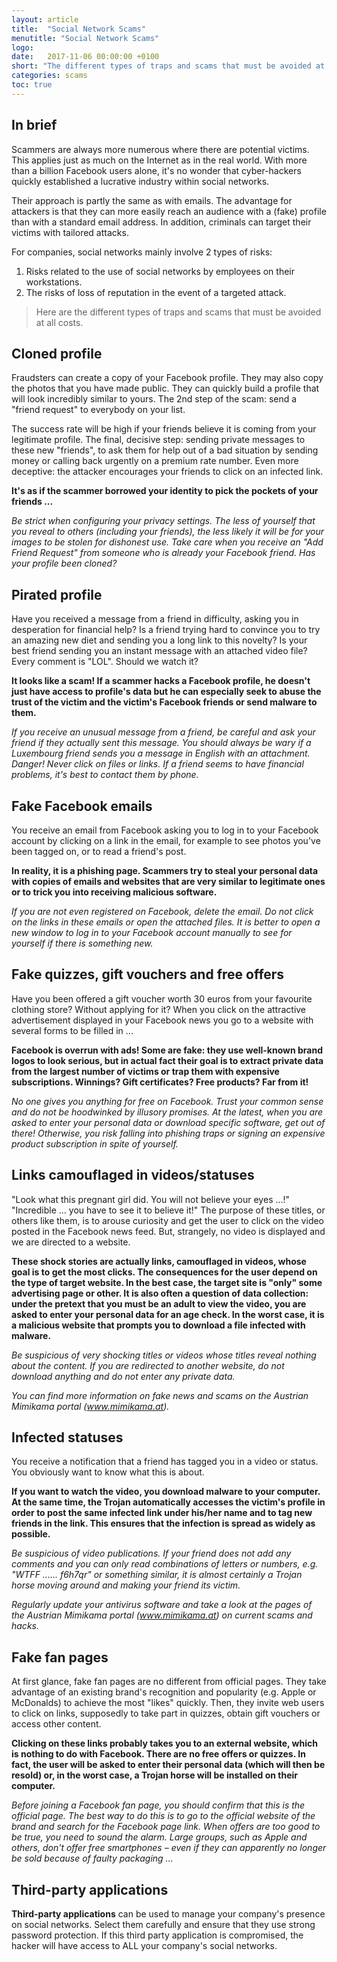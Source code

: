 ```yaml
---
layout: article
title:  "Social Network Scams"
menutitle: "Social Network Scams"
logo:
date:   2017-11-06 00:00:00 +0100
short: "The different types of traps and scams that must be avoided at all costs"
categories: scams
toc: true
---
```

## In brief

Scammers are always more numerous where there are potential victims. This applies just as much on the Internet as in the real world. With more than a billion Facebook users alone, it's no wonder that cyber-hackers quickly established a lucrative industry within social networks.

Their approach is partly the same as with emails. The advantage for attackers is that they can more easily reach an audience with a (fake) profile than with a standard email address. In addition, criminals can target their victims with tailored attacks.

For companies, social networks mainly involve 2 types of risks:

1. Risks related to the use of social networks by employees on their workstations.
2. The risks of loss of reputation in the event of a targeted attack.

> Here are the different types of traps and scams that must be avoided at all costs.

## Cloned profile
Fraudsters can create a copy of your Facebook profile. They may also copy the photos that you have made public. They can quickly build a profile that will look incredibly similar to yours. The 2nd step of the scam: send a "friend request" to everybody on your list.

The success rate will be high if your friends believe it is coming from your legitimate profile. The final, decisive step: sending private messages to these new "friends", to ask them for help out of a bad situation by sending money or calling back urgently on a premium rate number. Even more deceptive: the attacker encourages your friends to click on an infected link.

**It's as if the scammer borrowed your identity to pick the pockets of your friends ...**

*Be strict when configuring your privacy settings. The less of yourself that you reveal to others (including your friends), the less likely it will be for your images to be stolen for dishonest use. Take care when you receive an "Add Friend Request" from someone who is already your Facebook friend. Has your profile been cloned?*

## Pirated profile
Have you received a message from a friend in difficulty, asking you in desperation for financial help? Is a friend trying hard to convince you to try an amazing new diet and sending you a long link to this novelty? Is your best friend sending you an instant message with an attached video file? Every comment is "LOL". Should we watch it?

**It looks like a scam! If a scammer hacks a Facebook profile, he doesn't just have access to profile's data but he can especially seek to abuse the trust of the victim and the victim's Facebook friends or send malware to them.**

*If you receive an unusual message from a friend, be careful and ask your friend if they actually sent this message. You should always be wary if a Luxembourg friend sends you a message in English with an attachment. Danger! Never click on files or links. If a friend seems to have financial problems, it's best to contact them by phone.*

## Fake Facebook emails
You receive an email from Facebook asking you to log in to your Facebook account by clicking on a link in the email, for example to see photos you've been tagged on, or to read a friend's post.

**In reality, it is a phishing page. Scammers try to steal your personal data with copies of emails and websites that are very similar to legitimate ones or to trick you into receiving malicious software.**

*If you are not even registered on Facebook, delete the email. Do not click on the links in these emails or open the attached files. It is better to open a new window to log in to your Facebook account manually to see for yourself if there is something new.*

## Fake quizzes, gift vouchers and free offers

Have you been offered a gift voucher worth 30 euros from your favourite clothing store? Without applying for it? When you click on the attractive advertisement displayed in your Facebook news you go to a website with several forms to be filled in ...

**Facebook is overrun with ads! Some are fake: they use well-known brand logos to look serious, but in actual fact their goal is to extract private data from the largest number of victims or trap them with expensive subscriptions. Winnings? Gift certificates? Free products? Far from it!**

*No one gives you anything for free on Facebook. Trust your common sense and do not be hoodwinked by illusory promises. At the latest, when you are asked to enter your personal data or download specific software, get out of there! Otherwise, you risk falling into phishing traps or signing an expensive product subscription in spite of yourself.*

## Links camouflaged in videos/statuses
"Look what this pregnant girl did. You will not believe your eyes ...!" "Incredible ... you have to see it to believe it!" The purpose of these titles, or others like them, is to arouse curiosity and get the user to click on the video posted in the Facebook news feed. But, strangely, no video is displayed and we are directed to a website.

**These shock stories are actually links, camouflaged in videos, whose goal is to get the most clicks. The consequences for the user depend on the type of target website. In the best case, the target site is "only" some advertising page or other. It is also often a question of data collection: under the pretext that you must be an adult to view the video, you are asked to enter your personal data for an age check. In the worst case, it is a malicious website that prompts you to download a file infected with malware.**

*Be suspicious of very shocking titles or videos whose titles reveal nothing about the content. If you are redirected to another website, do not download anything and do not enter any private data.*

*You can find more information on fake news and scams on the Austrian Mimikama portal (www.mimikama.at).*

## Infected statuses
You receive a notification that a friend has tagged you in a video or status. You obviously want to know what this is about.

**If you want to watch the video, you download malware to your computer. At the same time, the Trojan automatically accesses the victim's profile in order to post the same infected link under his/her name and to tag new friends in the link. This ensures that the infection is spread as widely as possible.**

*Be suspicious of video publications. If your friend does not add any comments and you can only read combinations of letters or numbers, e.g. "WTFF ...... f6h7qr" or something similar, it is almost certainly a Trojan horse moving around and making your friend its victim.*

*Regularly update your antivirus software and take a look at the pages of the Austrian Mimikama portal  (www.mimikama.at) on current scams and hacks.*

## Fake fan pages
At first glance, fake fan pages are no different from official pages. They take advantage of an existing brand's recognition and popularity (e.g. Apple or McDonalds) to achieve the most "likes" quickly. Then, they invite web users to click on links, supposedly to take part in quizzes, obtain gift vouchers or access other content.

**Clicking on these links probably takes you to an external website, which is nothing to do with Facebook. There are no free offers or quizzes. In fact, the user will be asked to enter their personal data (which will then be resold) or, in the worst case, a Trojan horse will be installed on their computer.**

*Before joining a Facebook fan page, you should confirm that this is the official page. The best way to do this is to go to the official website of the brand and search for the Facebook page link. When offers are too good to be true, you need to sound the alarm. Large groups, such as Apple and others, don't offer free smartphones – even if they can apparently no longer be sold because of faulty packaging ...*

## Third-party applications
**Third-party applications** can be used to manage your company's presence on social networks. Select them carefully and ensure that they use strong password protection. If this third party application is compromised, the hacker will have access to ALL your company's social networks.
